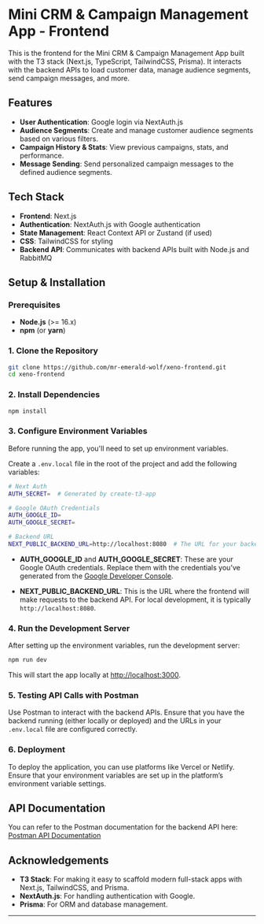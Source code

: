 
# Mini CRM & Campaign Management App - Frontend

This is the frontend for the Mini CRM & Campaign Management App built with the T3 stack (Next.js, TypeScript, TailwindCSS, Prisma). It interacts with the backend APIs to load customer data, manage audience segments, send campaign messages, and more.

## Features
- **User Authentication**: Google login via NextAuth.js
- **Audience Segments**: Create and manage customer audience segments based on various filters.
- **Campaign History & Stats**: View previous campaigns, stats, and performance.
- **Message Sending**: Send personalized campaign messages to the defined audience segments.

## Tech Stack
- **Frontend**: Next.js
- **Authentication**: NextAuth.js with Google authentication
- **State Management**: React Context API or Zustand (if used)
- **CSS**: TailwindCSS for styling
- **Backend API**: Communicates with backend APIs built with Node.js and RabbitMQ

## Setup & Installation

### Prerequisites
- **Node.js** (>= 16.x)
- **npm** (or **yarn**)

### 1. Clone the Repository
```bash
git clone https://github.com/mr-emerald-wolf/xeno-frontend.git
cd xeno-frontend
```

### 2. Install Dependencies
```bash
npm install
```

### 3. Configure Environment Variables
Before running the app, you'll need to set up environment variables.

Create a `.env.local` file in the root of the project and add the following variables:

```bash
# Next Auth
AUTH_SECRET=  # Generated by create-t3-app

# Google OAuth Credentials
AUTH_GOOGLE_ID=
AUTH_GOOGLE_SECRET=

# Backend URL
NEXT_PUBLIC_BACKEND_URL=http://localhost:8080  # The URL for your backend API
```

- **AUTH_GOOGLE_ID** and **AUTH_GOOGLE_SECRET**: These are your Google OAuth credentials. Replace them with the credentials you’ve generated from the [Google Developer Console](https://console.developers.google.com/).

- **NEXT_PUBLIC_BACKEND_URL**: This is the URL where the frontend will make requests to the backend API. For local development, it is typically `http://localhost:8080`.

### 4. Run the Development Server
After setting up the environment variables, run the development server:

```bash
npm run dev
```

This will start the app locally at [http://localhost:3000](http://localhost:3000).

### 5. Testing API Calls with Postman
Use Postman to interact with the backend APIs. Ensure that you have the backend running (either locally or deployed) and the URLs in your `.env.local` file are configured correctly.

### 6. Deployment
To deploy the application, you can use platforms like Vercel or Netlify. Ensure that your environment variables are set up in the platform’s environment variable settings.

## API Documentation
You can refer to the Postman documentation for the backend API here:  
[Postman API Documentation](https://documenter.getpostman.com/view/21877920/2sAYBPnEsh)

## Acknowledgements
- **T3 Stack**: For making it easy to scaffold modern full-stack apps with Next.js, TailwindCSS, and Prisma.
- **NextAuth.js**: For handling authentication with Google.
- **Prisma**: For ORM and database management.

---